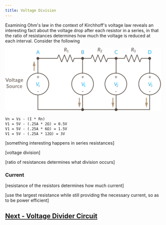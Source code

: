 ```yaml
---
title: Voltage Division
---
```


Examining Ohm's law in the context of Kirchhoff's voltage law reveals an interesting fact about the voltage drop after each resistor in a series, in that the ratio of resistances determines how much the voltage is reduced at each interval. Consider the following 

![Voltage Divider Network Illustration](../Voltage_Divider_Network.svg)

```
Vn = Vs - (I * Rn)
V1 = 5V - (.25A * 2Ω) = 0.5V
V1 = 5V - (.25A * 6Ω) = 1.5V
V1 = 5V - (.25A * 12Ω) = 3V
```

[something interesting happens in series resistances]

[voltage division]


[ratio of resistances determines what division occurs]

### Current

[resistance of the resistors determines how much current]

[use the largest resistance while still providing the necessary current, so as to be power efficient]


## [Next - Voltage Divider Circuit](../Voltage_Divider)

<br/>